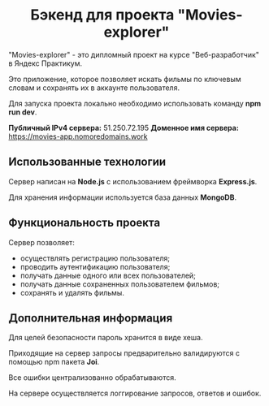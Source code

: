 <h1 align="center">Бэкенд для проекта "Movies-explorer"</h1>

"Movies-explorer" - это дипломный проект на курсе "Веб-разработчик" в Яндекс Практикум. 

Это приложение, которое позволяет искать фильмы по ключевым словам и сохранять их в аккаунте пользователя. 

Для запуска проекта локально необходимо использовать команду **npm run dev**.

**Публичный IPv4 сервера:** 51.250.72.195
**Доменное имя сервера:** https://movies-app.nomoredomains.work

## Использованные технологии

Сервер написан на **Node.js** с использованием фреймворка **Express.js**.

Для хранения информации используется база данных **MongoDB**.


## Функциональность проекта
Сервер позволяет:
- осуществлять регистрацию пользователя;
- проводить аутентификацию пользователя;
- получать данные одного или всех пользователей;
- получать данные сохраненных пользователем фильмов;
- сохранять и удалять фильмы.

## Дополнительная информация
Для целей безопасности пароль хранится в виде хеша.

Приходящие на сервер запросы предварительно валидируются с помощью npm пакета **Joi**.

Все ошибки централизованно обрабатываются.

На сервере осуществляется логгирование запросов, ответов и ошибок.

